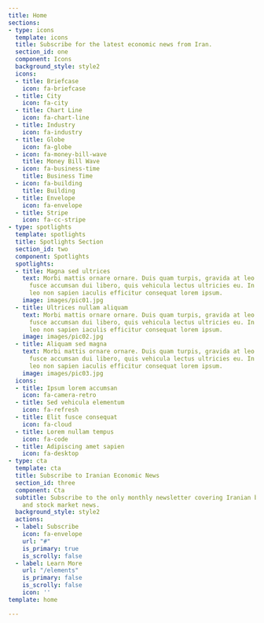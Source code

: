 ```yaml
---
title: Home
sections:
- type: icons
  template: icons
  title: Subscribe for the latest economic news from Iran.
  section_id: one
  component: Icons
  background_style: style2
  icons:
  - title: Briefcase
    icon: fa-briefcase
  - title: City
    icon: fa-city
  - title: Chart Line
    icon: fa-chart-line
  - title: Industry
    icon: fa-industry
  - title: Globe
    icon: fa-globe
  - icon: fa-money-bill-wave
    title: Money Bill Wave
  - icon: fa-business-time
    title: Business Time
  - icon: fa-building
    title: Building
  - title: Envelope
    icon: fa-envelope
  - title: Stripe
    icon: fa-cc-stripe
- type: spotlights
  template: spotlights
  title: Spotlights Section
  section_id: two
  component: Spotlights
  spotlights:
  - title: Magna sed ultrices
    text: Morbi mattis ornare ornare. Duis quam turpis, gravida at leo elementum elit
      fusce accumsan dui libero, quis vehicula lectus ultricies eu. In convallis amet
      leo non sapien iaculis efficitur consequat lorem ipsum.
    image: images/pic01.jpg
  - title: Ultrices nullam aliquam
    text: Morbi mattis ornare ornare. Duis quam turpis, gravida at leo elementum elit
      fusce accumsan dui libero, quis vehicula lectus ultricies eu. In convallis amet
      leo non sapien iaculis efficitur consequat lorem ipsum.
    image: images/pic02.jpg
  - title: Aliquam sed magna
    text: Morbi mattis ornare ornare. Duis quam turpis, gravida at leo elementum elit
      fusce accumsan dui libero, quis vehicula lectus ultricies eu. In convallis amet
      leo non sapien iaculis efficitur consequat lorem ipsum.
    image: images/pic03.jpg
  icons:
  - title: Ipsum lorem accumsan
    icon: fa-camera-retro
  - title: Sed vehicula elementum
    icon: fa-refresh
  - title: Elit fusce consequat
    icon: fa-cloud
  - title: Lorem nullam tempus
    icon: fa-code
  - title: Adipiscing amet sapien
    icon: fa-desktop
- type: cta
  template: cta
  title: Subscribe to Iranian Economic News
  section_id: three
  component: Cta
  subtitle: Subscribe to the only monthly newsletter covering Iranian business, economic,
    and stock market news.
  background_style: style2
  actions:
  - label: Subscribe
    icon: fa-envelope
    url: "#"
    is_primary: true
    is_scrolly: false
  - label: Learn More
    url: "/elements"
    is_primary: false
    is_scrolly: false
    icon: ''
template: home

---
```

